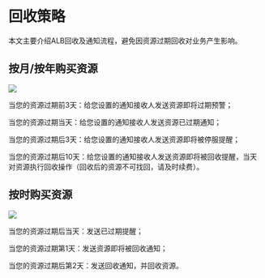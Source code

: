 # 回收策略

本文主要介绍ALB回收及通知流程，避免因资源过期回收对业务产生影响。

## 按月/按年购买资源

![](/images/recele01.png)

当您的资源过期前3天：给您设置的通知接收人发送资源即将过期预警；

当您的资源过期当天：给您设置的通知接收人发送资源已过期通知；

当您的资源过期后3天：给您设置的通知接收人发送资源即将被停服提醒；

当您的资源过期后10天：给您设置的通知接收人发送资源即将被回收提醒，当天对资源执行回收操作（回收后的资源不可找回，请及时续费）。

## 按时购买资源

![](/images/recele02.png)

当您的资源过期后当天：发送已过期提醒；

当您的资源过期第1天：发送资源即将被回收通知；

当您的资源过期后第2天：发送回收通知，并回收资源。

